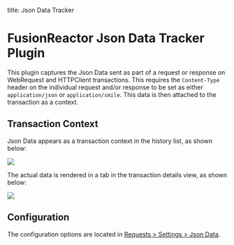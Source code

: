 title: Json Data Tracker

# FusionReactor Json Data Tracker Plugin

This plugin captures the Json Data sent as part of a request or response
on WebRequest and HTTPClient transactions. This requires the
`Content-Type` header on the individual request and/or response to be
set as either `application/json` or `application/smile`. This data is
then attached to the transaction as a context.

## Transaction Context

Json Data appears as a transaction context in the history list, as shown
below:

[![](/attachments/245548346/245548358.png)](/attachments/245548346/245548358.png)


The actual data is rendered in a tab in the transaction details view, as
shown below:

[![](/attachments/245548346/245548352.png)](/attachments/245548346/245548352.png)

## Configuration

The configuration options are located in [Requests >
Settings > Json Data](../Requests/Settings.md#json-data).

